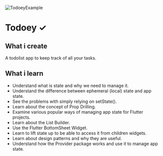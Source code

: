 ![TodoeyExample](https://pasteboard.co/8c7215d2-a7bc-400f-9fbb-8fdfe326216f)

# Todoey ✓


## What i  create

A todolist app to keep track of all your tasks.

## What i  learn

- Understand what is state and why we need to manage it.
- Understand the difference between ephemeral (local) state and app state.
- See the problems with simply relying on setState().
- Learn about the concept of Prop Drilling.
- Examine various popular ways of managing app state for Flutter projects.
- Learn about the List Builder.
- Use the Flutter BottomSheet Widget.
- Learn to lift state up to be able to access it from children widgets.
- Learn about design patterns and why they are useful.
- Understand how the Provider package works and use it to manage app state.
